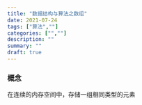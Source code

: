 ```yaml
---
title: "数据结构与算法之数组"
date: 2021-07-24
tags: ["算法",""]
categories: ["",""]
description: ""
summary: ""
draft: true
---
```


### 概念

在连续的内存空间中，存储一组相同类型的元素


